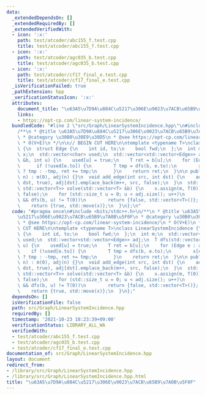 ```yaml
---
data:
  _extendedDependsOn: []
  _extendedRequiredBy: []
  _extendedVerifiedWith:
  - icon: ':x:'
    path: test/atcoder/abc155_f.test.cpp
    title: test/atcoder/abc155_f.test.cpp
  - icon: ':x:'
    path: test/atcoder/agc035_b.test.cpp
    title: test/atcoder/agc035_b.test.cpp
  - icon: ':x:'
    path: test/atcoder/cf17_final_e.test.cpp
    title: test/atcoder/cf17_final_e.test.cpp
  _isVerificationFailed: true
  _pathExtension: hpp
  _verificationStatusIcon: ':x:'
  attributes:
    document_title: "\u63A5\u7D9A\u884C\u5217\u306E\u9023\u7ACB\u65B9\u7A0B\u5F0F"
    links:
    - https://opt-cp.com/linear-system-incidence/
  bundledCode: "#line 2 \"src/Graph/LinearSystemIncidence.hpp\"\n#include <bits/stdc++.h>\n\
    /**\n * @title \u63A5\u7D9A\u884C\u5217\u306E\u9023\u7ACB\u65B9\u7A0B\u5F0F\n\
    \ * @category \u30B0\u30E9\u30D5\n * @see https://opt-cp.com/linear-system-incidence/\n\
    \ * O(V+E)\n */\n\n// BEGIN CUT HERE\n\ntemplate <typename T>\nclass LinearSystemIncidence\
    \ {\n  struct Edge {\n    int id, to;\n    bool fwd;\n  };\n  int m;\n  std::vector<T>\
    \ x;\n  std::vector<char> used;\n  std::vector<std::vector<Edge>> adj;\n  T dfs(std::vector<T>\
    \ &b, int u) {\n    used[u] = true;\n    T ret = b[u];\n    for (Edge e : adj[u])\n\
    \      if (!used[e.to]) {\n        T tmp = dfs(b, e.to);\n        x[e.id] = e.fwd\
    \ ? tmp : -tmp, ret += tmp;\n      }\n    return ret;\n  }\n\n public:\n  LinearSystemIncidence(int\
    \ n) : m(0), adj(n) {}\n  void add_edge(int src, int dst) {\n    adj[src].emplace_back(m,\
    \ dst, true), adj[dst].emplace_back(m++, src, false);\n  }\n  std::pair<bool,\
    \ std::vector<T>> solve(std::vector<T> &b) {\n    x.assign(m, T(0)), used.assign(adj.size(),\
    \ false);\n    for (std::size_t u = 0; u < adj.size(); u++)\n      if (!used[u]\
    \ && dfs(b, u) != T(0))\n        return {false, std::vector<T>()};  // no sloution\n\
    \    return {true, std::move(x)};\n  }\n};\n"
  code: "#pragma once\n#include <bits/stdc++.h>\n/**\n * @title \u63A5\u7D9A\u884C\
    \u5217\u306E\u9023\u7ACB\u65B9\u7A0B\u5F0F\n * @category \u30B0\u30E9\u30D5\n\
    \ * @see https://opt-cp.com/linear-system-incidence/\n * O(V+E)\n */\n\n// BEGIN\
    \ CUT HERE\n\ntemplate <typename T>\nclass LinearSystemIncidence {\n  struct Edge\
    \ {\n    int id, to;\n    bool fwd;\n  };\n  int m;\n  std::vector<T> x;\n  std::vector<char>\
    \ used;\n  std::vector<std::vector<Edge>> adj;\n  T dfs(std::vector<T> &b, int\
    \ u) {\n    used[u] = true;\n    T ret = b[u];\n    for (Edge e : adj[u])\n  \
    \    if (!used[e.to]) {\n        T tmp = dfs(b, e.to);\n        x[e.id] = e.fwd\
    \ ? tmp : -tmp, ret += tmp;\n      }\n    return ret;\n  }\n\n public:\n  LinearSystemIncidence(int\
    \ n) : m(0), adj(n) {}\n  void add_edge(int src, int dst) {\n    adj[src].emplace_back(m,\
    \ dst, true), adj[dst].emplace_back(m++, src, false);\n  }\n  std::pair<bool,\
    \ std::vector<T>> solve(std::vector<T> &b) {\n    x.assign(m, T(0)), used.assign(adj.size(),\
    \ false);\n    for (std::size_t u = 0; u < adj.size(); u++)\n      if (!used[u]\
    \ && dfs(b, u) != T(0))\n        return {false, std::vector<T>()};  // no sloution\n\
    \    return {true, std::move(x)};\n  }\n};"
  dependsOn: []
  isVerificationFile: false
  path: src/Graph/LinearSystemIncidence.hpp
  requiredBy: []
  timestamp: '2021-10-23 18:23:39+09:00'
  verificationStatus: LIBRARY_ALL_WA
  verifiedWith:
  - test/atcoder/abc155_f.test.cpp
  - test/atcoder/agc035_b.test.cpp
  - test/atcoder/cf17_final_e.test.cpp
documentation_of: src/Graph/LinearSystemIncidence.hpp
layout: document
redirect_from:
- /library/src/Graph/LinearSystemIncidence.hpp
- /library/src/Graph/LinearSystemIncidence.hpp.html
title: "\u63A5\u7D9A\u884C\u5217\u306E\u9023\u7ACB\u65B9\u7A0B\u5F0F"
---
```


